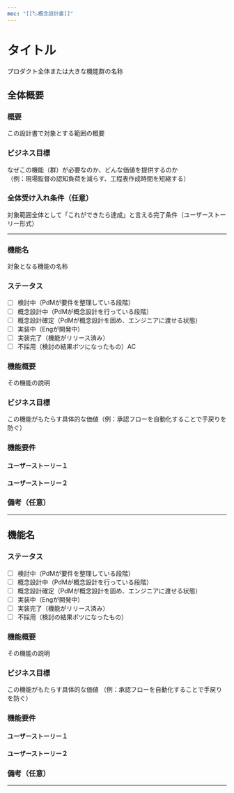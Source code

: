 ```yaml
---
moc: "[[🏷️概念設計書]]"
---
```

# タイトル
プロダクト全体または大きな機能群の名称
## 全体概要
### 概要
この設計書で対象とする範囲の概要

### ビジネス目標
なぜこの機能（群）が必要なのか、どんな価値を提供するのか  
（例：現場監督の認知負荷を減らす、工程表作成時間を短縮する）

### 全体受け入れ条件（任意）
対象範囲全体として「これができたら達成」と言える完了条件（ユーザーストーリー形式）

---
### 機能名
対象となる機能の名称

### ステータス
- [ ] 検討中（PdMが要件を整理している段階）
- [ ] 概念設計中（PdMが概念設計を行っている段階）
- [ ] 概念設計確定（PdMが概念設計を固め、エンジニアに渡せる状態）
- [ ] 実装中（Engが開発中）
- [ ] 実装完了（機能がリリース済み）
- [ ] 不採用（検討の結果ボツになったもの）AC

### 機能概要
その機能の説明

### ビジネス目標
この機能がもたらす具体的な価値（例：承認フローを自動化することで手戻りを防ぐ）

### 機能要件
#### ユーザーストーリー１

#### ユーザーストーリー２

### 備考（任意）


---
## 機能名

### ステータス
- [ ] 検討中（PdMが要件を整理している段階）
- [ ] 概念設計中（PdMが概念設計を行っている段階）
- [ ] 概念設計確定（PdMが概念設計を固め、エンジニアに渡せる状態）
- [ ] 実装中（Engが開発中）
- [ ] 実装完了（機能がリリース済み）
- [ ] 不採用（検討の結果ボツになったもの）

### 機能概要
その機能の説明

### ビジネス目標
この機能がもたらす具体的な価値
（例：承認フローを自動化することで手戻りを防ぐ）

### 機能要件
#### ユーザーストーリー１

#### ユーザーストーリー２


### 備考（任意）


---


